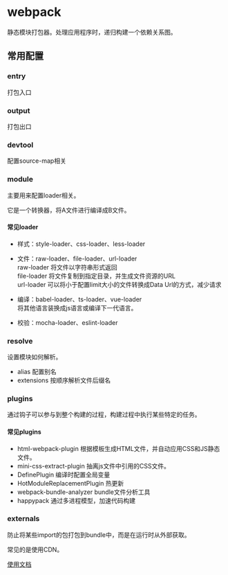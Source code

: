 # webpack

静态模块打包器。处理应用程序时，递归构建一个依赖关系图。

## 常用配置

### entry

打包入口

### output

打包出口

### devtool

配置source-map相关

### module

主要用来配置loader相关。

它是一个转换器，将A文件进行编译成B文件。

#### 常见loader

- 样式：style-loader、css-loader、less-loader
- 文件：raw-loader、file-loader、url-loader  
    raw-loader 将文件以字符串形式返回  
    file-loader 将文件复制到指定目录，并生成文件资源的URL  
    url-loader 可以将小于配置limit大小的文件转换成Data Url的方式，减少请求
- 编译：babel-loader、ts-loader、vue-loader  
    将其他语言装换成js语言或编译下一代语言。

- 校验：mocha-loader、eslint-loader

### resolve

设置模块如何解析。

- alias 配置别名
- extensions 按顺序解析文件后缀名

### plugins

通过钩子可以参与到整个构建的过程，构建过程中执行某些特定的任务。

#### 常见plugins

- html-webpack-plugin 根据模板生成HTML文件，并自动应用CSS和JS静态文件。
- mini-css-extract-plugin 抽离js文件中引用的CSS文件。
- DefinePlugin 编译时配置全局变量
- HotModuleReplacementPlugin 热更新
- webpack-bundle-analyzer bundle文件分析工具
- happypack 通过多进程模型，加速代码构建

### externals

防止将某些import的包打包到bundle中，而是在运行时从外部获取。

常见的是使用CDN。

[使用文档](https://webpack.docschina.org/configuration/externals/)